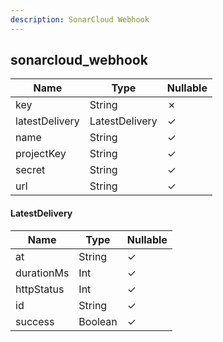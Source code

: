 ```yaml
---
description: SonarCloud Webhook
---
```

sonarcloud_webhook
------------------

| **Name**       | **Type**       | **Nullable** |
| -------------- | -------------- | ------------ |
| key            | String         | &cross;      |
| latestDelivery | LatestDelivery | &check;      |
| name           | String         | &check;      |
| projectKey     | String         | &check;      |
| secret         | String         | &check;      |
| url            | String         | &check;      |

#### LatestDelivery
| **Name**   | **Type** | **Nullable** |
| ---------- | -------- | ------------ |
| at         | String   | &check;      |
| durationMs | Int      | &check;      |
| httpStatus | Int      | &check;      |
| id         | String   | &check;      |
| success    | Boolean  | &check;      |
